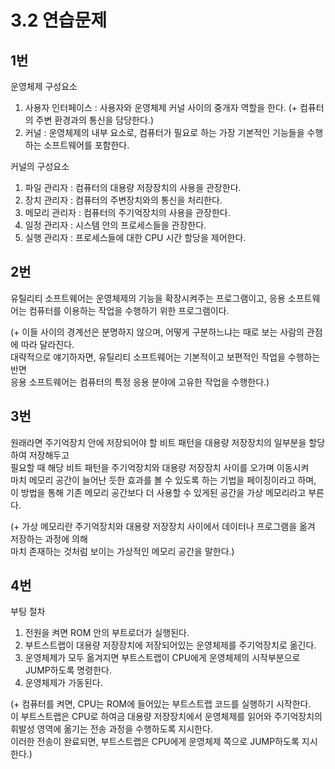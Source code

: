 # 3.2 연습문제

## 1번
운영체제 구성요소
1. 사용자 인터페이스 : 사용자와 운영체제 커널 사이의 중개자 역할을 한다. (+ 컴퓨터의 주변 환경과의 통신을 담당한다.)
2. 커널 : 운영체제의 내부 요소로, 컴퓨터가 필요로 하는 가장 기본적인 기능들을 수행하는 소프트웨어를 포함한다.

커널의 구성요소
1. 파일 관리자 : 컴퓨터의 대용량 저장장치의 사용을 관장한다.
2. 장치 관리자 : 컴퓨터의 주변장치와의 통신을 처리한다.
3. 메모리 관리자 : 컴퓨터의 주기억장치의 사용을 관장한다.
4. 일정 관리자 : 시스템 안의 프로세스들을 관장한다.
5. 실행 관리자 : 프로세스들에 대한 CPU 시간 할당을 제어한다.

## 2번
유틸리티 소프트웨어는 운영체제의 기능을 확장시켜주는 프로그램이고, 응용 소프트웨어는 컴퓨터를 이용하는 작업을 수행하기 위한 프로그램이다.

(+ 이들 사이의 경계선은 분명하지 않으며, 어떻게 구분하느냐는 때로 보는 사람의 관점에 따라 달라진다.  
대략적으로 얘기하자면, 유틸리티 소프트웨어는 기본적이고 보편적인 작업을 수행하는 반면   
응용 소프트웨어는 컴퓨터의 특정 응용 분야에 고유한 작업을 수행한다.)

## 3번
원래라면 주기억장치 안에 저장되어야 할 비트 패턴을 대용량 저장장치의 일부분을 할당하여 저장해두고  
필요할 때 해당 비트 패턴을 주기억장치와 대용량 저장장치 사이를 오가며 이동시켜   
마치 메모리 공간이 늘어난 듯한 효과를 볼 수 있도록 하는 기법을 페이징이라고 하며,   
이 방법을 통해 기존 메모리 공간보다 더 사용할 수 있게된 공간을 가상 메모리라고 부른다.

(+ 가상 메모리란 주기억장치와 대용량 저장장치 사이에서 데이터나 프로그램을 옮겨 저장하는 과정에 의해   
마치 존재하는 것처럼 보이는 가상적인 메모리 공간을 말한다.)

## 4번
부팅 절차
1. 전원을 켜면 ROM 안의 부트로더가 실행된다.
2. 부트스트랩이 대용량 저장장치에 저장되어있는 운영체제를 주기억장치로 옮긴다.
3. 운영체제가 모두 옮겨지면 부트스트랩이 CPU에게 운영체제의 시작부분으로 JUMP하도록 명령한다.
4. 운영체제가 가동된다.

(+ 컴퓨터를 켜면, CPU는 ROM에 들어있는 부트스트랩 코드를 실행하기 시작한다.  
이 부트스트랩은 CPU로 하여금 대용량 저장장치에서 운영체제를 읽어와 주기억장치의 휘발성 영역에 옮기는 전송 과정을 수행하도록 지시한다.  
이러한 전송이 완료되면, 부트스트랩은 CPU에게 운영체제 쪽으로 JUMP하도록 지시한다.)

